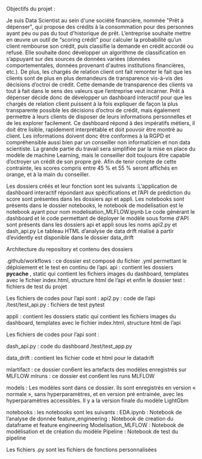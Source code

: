 Objectifs du projet :

Je suis Data Scientist au sein d'une société financière, nommée "Prêt à dépenser", qui propose des crédits à la consommation pour des personnes ayant peu ou pas du tout d'historique de prêt.
L’entreprise souhaite mettre en œuvre un outil de “scoring crédit” pour calculer la probabilité qu’un client rembourse son crédit, puis classifie la demande en crédit accordé ou refusé. Elle souhaite donc développer un algorithme de classification en s’appuyant sur des sources de données variées (données comportementales, données provenant d'autres institutions financières, etc.).
De plus, les chargés de relation client ont fait remonter le fait que les clients sont de plus en plus demandeurs de transparence vis-à-vis des décisions d’octroi de crédit. Cette demande de transparence des clients va tout à fait dans le sens des valeurs que l’entreprise veut incarner.
Prêt à dépenser décide donc de développer un dashboard interactif pour que les chargés de relation client puissent à la fois expliquer de façon la plus transparente possible les décisions d’octroi de crédit, mais également permettre à leurs clients de disposer de leurs informations personnelles et de les explorer facilement.
Ce dashboard répond à des impératifs métiers, il doit être lisible, rapidement interprétable et doit pouvoir être montré au client. Les informations doivent donc être conformes à la RGPD et compréhensible aussi bien par un conseiller non informaticien et non data scientiste. La grande partie du travail sera simplifiée par la mise en place du modèle de machine Learning, mais le conseiller doit toujours être capable d’octroyer un crédit de son propre gré.
Afin de tenir compte de cette contrainte, les scores compris entre 45 % et 55 % seront affichés en orange, et à la main du conseiller.


Les dossiers créés et leur fonction sont les suivants :L’application de dashboard interactif répondant aux spécifications et l’API de prédiction du score sont présentes dans les dossiers api et appli.
Les notebooks sont présents dans le dossier notebooks, le notebook de modelisation est le notebook ayant pour nom modelisation_MLFLOW.ipynb
Le code générant le dashboard et le code permettant de déployer le modèle sous forme d'API sont présents dans les dossiers api et appli sous les noms api2.py et dash_api.py
Le tableau HTML d’analyse de data drift réalisé à partir d’evidently est disponible dans le dossier data_drift


Architecture du repository et contenu des dossiers

.github/workflows : ce dossier est composé du fichier .yml permettant le déploiement et le test en continu de l’api.
api : contient les dossiers __pycache__ , static qui contient les fichiers images du dashboard, templates avec le fichier index.html, structure html de l’api et enfin le dossier test : fichiers de test du projet

Les fichiers de codes pour l’api sont :
api2.py : code de l’api
/test/test_api.py : fichiers de test pytest

appli : contient les dossiers static qui contient les fichiers images du dashboard, templates avec le fichier index.html, structure html de l’api

Les fichiers de codes pour l’api sont :

dash_api.py : code du dashboard
/test/test_app.py


data_drift : contient les fichier code et html pour le datadrift

mlartifact : ce dossier con6ent les artefacts des modèles enregistrés sur MLFLOW mlruns : ce dossier est con6ent les runs MLFLOW

models : Les modèles sont dans ce dossier. Ils sont enregistrés en version « normale », sans hyperparamètres, et en version pré entrainée, avec les hyperparamètres accessibles. Il y a la version finale du modèle LightGbm

notebooks : les notebooks sont les suivants :
EDA.ipynb : Notebook de l’analyse de donnée
feature_engineering : Notebook de creation du dataframe et feature engineering Modelisation_MLFLOW : Notebook de modélisation et de création du modèle Pipeline : Notebook de test du pipeline

Les fichiers .py sont les fichiers de fonctions personnalisées


